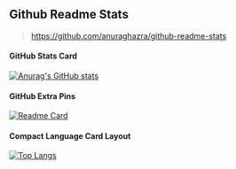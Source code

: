 

## Github Readme Stats
> https://github.com/anuraghazra/github-readme-stats


#### GitHub Stats Card
[![Anurag's GitHub stats](https://github-readme-stats.vercel.app/api?username=syuan)](https://github.com/syuan)

#### GitHub Extra Pins
[![Readme Card](https://github-readme-stats.vercel.app/api/pin/?username=bumptech&repo=glide)](https://github.com/bumptech/glide)


#### Compact Language Card Layout
[![Top Langs](https://github-readme-stats.vercel.app/api/top-langs/?username=anuraghazra&layout=compact)](https://github.com/anuraghazra/github-readme-stats)


<!--stackedit_data:
eyJoaXN0b3J5IjpbLTE3OTkxMzA2NTEsODczMzU5NzM4XX0=
-->
